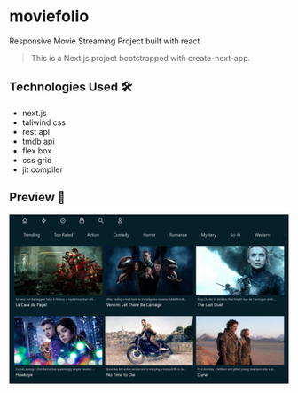 # moviefolio
Responsive Movie Streaming Project built with react
![]()

> This is a Next.js project bootstrapped with create-next-app.


<!-- 
## Features ✨
- You can surf around the site to find details about your favourite movies.
- Watchlist functionality is there and you can add yet to be watched movies into that list.
- Movies are segregated by various genres and you can look around for movies in whatever genre you prefer.
- There is a search functionality available and don't forget to choose whether you are searching for a movie or a tv show.
- Casting Page is available, just look for the button.
- A search functionality feature for people is available. You can look for a cast member, a director etc.
- When the people search result is available, you can see the movies that the person is known for.
- For TV Shows, extra pages have been added which show the list of seasons and list of episodes.
- Some of your local language movies may be available, try looking for them.
 -->
## Technologies Used 🛠️
- next.js
- taliwind css
- rest api
- tmdb api
- flex box
- css grid
- jit compiler

## Preview 📸
![alt text](https://github.com/0xRitesh/moviefolio/blob/v1.0.0/asset/screen0.png?raw=true)
